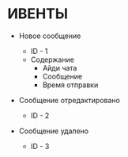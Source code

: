 # ИВЕНТЫ
- Новое сообщение
    - ID - 1
    - Содержание
        - Айди чата
        - Сообщение
        - Время отправки

- Сообщение отредактировано
    - ID - 2

- Сообщение удалено
    - ID - 3